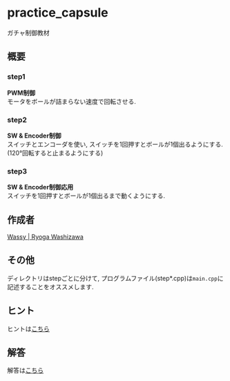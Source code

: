 # practice_capsule
ガチャ制御教材  

## 概要

### step1
**PWM制御**  
モータをボールが詰まらない速度で回転させる.

### step2
**SW & Encoder制御**  
スイッチとエンコーダを使い, スイッチを1回押すとボールが1個出るようにする. (120°回転すると止まるようにする)

### step3
**SW & Encoder制御応用**  
スイッチを1回押すとボールが1個出るまで動くようにする.

## 作成者
[Wassy | Ryoga Washizawa](https://github.com/wassy310)

## その他
ディレクトリはstepごとに分けて, プログラムファイル(step*.cpp)は`main.cpp`に記述することをオススメします.

## ヒント
ヒントは[こちら](https://github.com/wassy310/NITOC_Robocon/blob/master/practice_capsule/TIPS.md)

## 解答
解答は[こちら](https://github.com/wassy310/NITOC_Robocon/blob/master/practice_capsule/ANS.md)